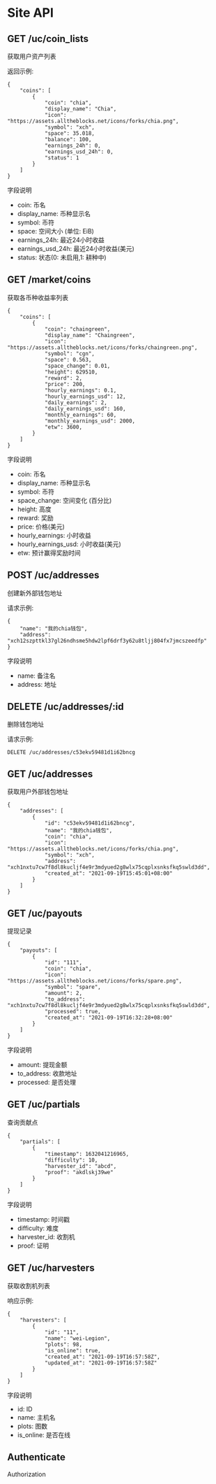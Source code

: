 # Site API 

## GET /uc/coin_lists
获取用户资产列表

返回示例:
```
{
    "coins": [
        {
            "coin": "chia",
            "display_name": "Chia",
            "icon": "https://assets.alltheblocks.net/icons/forks/chia.png",
            "symbol": "xch",
            "space": 35.018,
            "balance": 100,
            "earnings_24h": 0,
            "earnings_usd_24h": 0,
            "status": 1
        }
    ]
}
```

字段说明
 * coin: 币名
 * display_name: 币种显示名
 * symbol: 币符
 * space: 空间大小 (单位: EiB)
 * earnings_24h: 最近24小时收益
 * earnings_usd_24h: 最近24小时收益(美元)
 * status: 状态(0: 未启用,1: 耕种中)


## GET /market/coins
获取各币种收益率列表

```
{
    "coins": [
        {
            "coin": "chaingreen",
            "display_name": "Chaingreen",
            "icon": "https://assets.alltheblocks.net/icons/forks/chaingreen.png",
            "symbol": "cgn",
            "space": 0.563,
            "space_change": 0.01,
            "height": 629510,
            "reward": 2,
            "price": 200,
            "hourly_earnings": 0.1,
            "hourly_earnings_usd": 12,
            "daily_earnings": 2,
            "daily_earnings_usd": 160,
            "monthly_earnings": 60,
            "monthly_earnings_usd": 2000,
            "etw": 3600,
        }
    ]
}
```

字段说明
  * coin: 币名
  * display_name: 币种显示名
  * symbol: 币符
  * space_change: 空间变化 (百分比)
  * height: 高度
  * reward: 奖励
  * price: 价格(美元)
  * hourly_earnings: 小时收益
  * hourly_earnings_usd: 小时收益(美元)
  * etw: 预计赢得奖励时间


## POST /uc/addresses
创建新外部钱包地址

请求示例:
```
{
    "name": "我的chia钱包",
    "address": "xch12szpttkl37gl26ndhsme5hdw2lpf6drf3y62u8tljj804fx7jmcszeedfp"
}
```
字段说明
  * name: 备注名
  * address: 地址

## DELETE /uc/addresses/:id

删除钱包地址

请求示例:
```
DELETE /uc/addresses/c53ekv59481d1i62bncg
```

## GET /uc/addresses
获取用户外部钱包地址
```
{
    "addresses": [
        {
            "id": "c53ekv59481d1i62bncg",
            "name": "我的chia钱包",
            "coin": "chia",
            "icon": "https://assets.alltheblocks.net/icons/forks/chia.png",
            "symbol": "xch",
            "address": "xch1nxtu7cw7f8dl8kucljf4e9r3mdyued2g8wlx75cqplxsnksfkq5swld3dd",
            "created_at": "2021-09-19T15:45:01+08:00"
        }
    ]
}
```


## GET /uc/payouts
提现记录

```
{
    "payouts": [
        {
            "id": "111",
            "coin": "chia",
            "icon": "https://assets.alltheblocks.net/icons/forks/spare.png",
            "symbol": "spare",
            "amount": 2,
            "to_address": "xch1nxtu7cw7f8dl8kucljf4e9r3mdyued2g8wlx75cqplxsnksfkq5swld3dd",
            "processed": true,
            "created_at": "2021-09-19T16:32:28+08:00"
        }
    ]
}
```

字段说明
 * amount: 提现金额
 * to_address: 收款地址
 * processed: 是否处理


## GET /uc/partials
查询贡献点

```
{
    "partials": [
        {
            "timestamp": 1632041216965,
            "difficulty": 10,
            "harvester_id": "abcd",
            "proof": "akdlskj39we"
        }
    ]
}
```

字段说明
 * timestamp: 时间戳
 * difficulty: 难度
 * harvester_id: 收割机
 * proof: 证明


## GET /uc/harvesters
获取收割机列表

响应示例:
```
{
    "harvesters": [
        {
            "id": "11",
            "name": "wei-Legion",
            "plots": 98,
            "is_online": true,
            "created_at": "2021-09-19T16:57:58Z",
            "updated_at": "2021-09-19T16:57:58Z"
        }
    ]
}
```

字段说明
 * id: ID
 * name: 主机名
 * plots: 图数
 * is_online: 是否在线
 
## Authenticate
Authorization